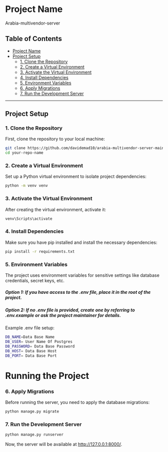 # Project Name

 Arabia-multivendor-server


## Table of Contents
- [Project Name](#project-name)
- [Project Setup](#project-setup)
  - [1. Clone the Repository](#1-clone-the-repository)
  - [2. Create a Virtual Environment](#2-create-a-virtual-environment)
  - [3. Activate the Virtual Environment](#3-activate-the-virtual-environment)
  - [4. Install Dependencies](#4-install-dependencies)
  - [5. Environment Variables](#5-environment-variables)
  - [6. Apply Migrations](#6-apply-migrations)
  - [7. Run the Development Server](#7-run-the-development-server)


---

## Project Setup

### 1. Clone the Repository
First, clone the repository to your local machine:
```bash
git clone https://github.com/davidemad10/arabia-multivendor-server-main.git
cd your-repo-name
```
### 2. Create a Virtual Environment
Set up a Python virtual environment to isolate project dependencies:
```bash
python -m venv venv
```
### 3. Activate the Virtual Environment
After creating the virtual environment, activate it:
```bash
venv\Scripts\activate
```
### 4. Install Dependencies
Make sure you have pip installed and install the necessary dependencies:
```bash
pip install -r requirements.txt
```
### 5. Environment Variables
The project uses environment variables for sensitive settings like database credentials, secret keys, etc.

##### Option 1: If you have access to the .env file, place it in the root of the project.
##### Option 2: If no .env file is provided, create one by referring to .env.example or ask the project maintainer for details.

Example .env file setup:
```bash
DB_NAME=Data Base Name
DB_USER= User Name Of Postgres
DB_PASSWORD= Data Base Password
DB_HOST= Data Base Host
DB_PORT= Data Base Port
```

# Running the Project
### 6. Apply Migrations
Before running the server, you need to apply the database migrations:
```bash
python manage.py migrate
```
### 7. Run the Development Server
```bash
python manage.py runserver
```
Now, the server will be available at http://127.0.0.1:8000/.
